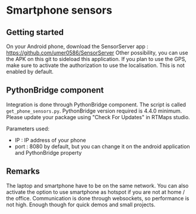 # Smartphone sensors



## Getting started

On your Android phone, download the SensorServer app : https://github.com/umer0586/SensorServer
Other possibility, you can use the APK on this git to sideload this application.
If you plan to use the GPS, make sure to activate the authorization to use the localisation. This is not enabled by default.

## PythonBridge component
 
 Integration is done through PythonBridge component. The script is called `get_phone_sensors.py`.
 PythonBridge version required is 4.4.0 minimum. Please update your package using "Check For Updates" in RTMaps studio.

 Parameters used:
 - IP : IP address of your phone
 - port : 8080 by default, but you can change it on the android application and PythonBridge property

## Remarks
The laptop and smartphone have to be on the same network. You can also activate the option to use smartphone as hotspot if you are not at home / the office.
Communication is done through websockets, so performance is not high. Enough though for quick demos and small projects.